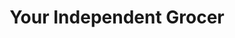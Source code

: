 ---
title: "Your Independent Grocer"
url: /hawkesbury/your-independent-grocer/
shop: supermarket
---